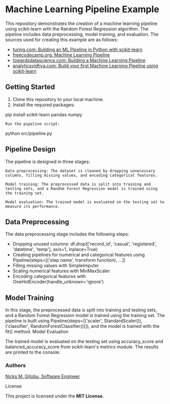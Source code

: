 # Machine Learning Pipeline Example

This repository demonstrates the creation of a machine learning pipeline using scikit-learn with the Random Forest Regression algorithm. The pipeline includes data preprocessing, model training, and evaluation. The sources used for creating this example are as follows:

   - [turing.com: Building an ML Pipeline in Python with scikit-learn]()
   - [freecodecamp.org: Machine Learning Pipeline]()
   - [towardsdatascience.com: Building a Machine Learning Pipeline]()
   - [analyticsvidhya.com: Build your first Machine Learning Pipeline using scikit-learn]()

## Getting Started

   1. Clone this repository to your local machine.
   2. Install the required packages:

pip install scikit-learn pandas numpy

    Run the pipeline script:

python src/pipeline.py

## Pipeline Design

The pipeline is designed in three stages:

    Data preprocessing: The dataset is cleaned by dropping unnecessary columns, filling missing values, and encoding categorical features.

    Model training: The preprocessed data is split into training and testing sets, and a Random Forest Regression model is trained using the training set.

    Model evaluation: The trained model is evaluated on the testing set to measure its performance.

## Data Preprocessing

The data preprocessing stage includes the following steps:

   - Dropping unused columns: df.drop(['record_id', 'casual', 'registered', 'datetime', 'temp'], axis=1, inplace=True)
   - Creating pipelines for numerical and categorical features using Pipeline(steps=[('step name', transform function), …])
   - Filling missing values with SimpleImputer
   - Scaling numerical features with MinMaxScaler
   - Encoding categorical features with OneHotEncoder(handle_unknown='ignore')

## Model Training

In this stage, the preprocessed data is split into training and testing sets, and a Random Forest Regression model is trained using the training set. The pipeline is built using Pipeline(steps=[('scaler', StandardScaler()), ('classifier', RandomForestClassifier())]), and the model is trained with the fit() method.
Model Evaluation

The trained model is evaluated on the testing set using accuracy_score and balanced_accuracy_score from scikit-learn's metrics module. The results are printed to the console.
### Authors

 [Nicks M. Gitobu, Software Engineer]()

License

This project is licensed under the **MIT License**.
